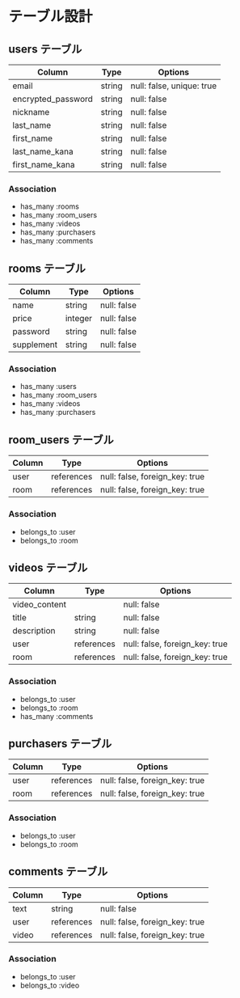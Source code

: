 # テーブル設計

## users テーブル

| Column             | Type   | Options     |
| ------------------ | ------ | ----------- |
| email              | string | null: false, unique: true |
| encrypted_password | string | null: false |
| nickname           | string | null: false |
| last_name          | string | null: false |
| first_name         | string | null: false |
| last_name_kana     | string | null: false |
| first_name_kana    | string | null: false |

### Association

- has_many :rooms
- has_many :room_users
- has_many :videos
- has_many :purchasers
- has_many :comments

## rooms テーブル

| Column       | Type       | Options     |
| ------------ | ---------- | ----------- |
| name         | string     | null: false |
| price        | integer    | null: false |
| password     | string     | null: false |
| supplement   | string     | null: false |

### Association

- has_many :users
- has_many :room_users
- has_many :videos
- has_many :purchasers

## room_users テーブル

| Column        | Type       | Options                        |
| ------------- | ---------- | ------------------------------ |
| user          | references | null: false, foreign_key: true |
| room          | references | null: false, foreign_key: true |

### Association

- belongs_to :user
- belongs_to :room

## videos テーブル

| Column        | Type       | Options                        |
| ------------- | ---------- | ------------------------------ |
| video_content |            | null: false                    |
| title         | string     | null: false                    |
| description   | string     | null: false                    |
| user          | references | null: false, foreign_key: true |
| room          | references | null: false, foreign_key: true |


### Association

- belongs_to :user
- belongs_to :room
- has_many :comments

## purchasers テーブル

| Column        | Type       | Options                        |
| ------------- | ---------- | ------------------------------ |
| user          | references | null: false, foreign_key: true |
| room          | references | null: false, foreign_key: true |

### Association

- belongs_to :user
- belongs_to :room

## comments テーブル

| Column  | Type       | Options                        |
| ------- | ---------- | ------------------------------ |
| text    | string     | null: false                    |
| user    | references | null: false, foreign_key: true |
| video   | references | null: false, foreign_key: true |

### Association

- belongs_to :user
- belongs_to :video
